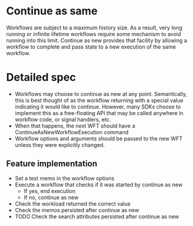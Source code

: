 # Continue as same

Workflows are subject to a maximum history size. As a result, very long running or
infinite lifetime workflows require some mechanism to avoid running into this limit.
Continue as new provides that facility by allowing a workflow to complete and pass
state to a new execution of the same workflow.


# Detailed spec

* Workflows may choose to continue as new at any point. Semantically, this is best thought
  of as the workflow returning with a special value indicating it would like to continue.
  However, many SDKs choose to implement this as a free-floating API that may be called anywhere
  in workflow code, or signal handlers, etc.
* When that happens, the next WFT should have a ContinueAsNewWorkflowExecution command
* Workflow options and arguments should be passed to the new WFT unless they were explicitly changed.

## Feature implementation
* Set a test memo in the workflow options
* Execute a workflow that checks if it was started by continue as new
  * If yes, end execution
  * If no, continue as new
* Check the workload returned the correct value
* Check the memos persisted after continue as new
* TODO Check the search attributes persisted after continue as new